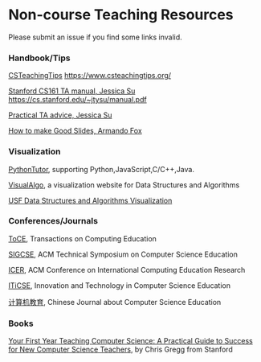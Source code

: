 # Non-course Teaching Resources

Please submit an issue if you find some links invalid.

### Handbook/Tips

[CSTeachingTips](https://www.csteachingtips.org/)  https://www.csteachingtips.org/

[Stanford CS161 TA manual, Jessica Su](https://cs.stanford.edu/~jtysu/manual.pdf) https://cs.stanford.edu/~jtysu/manual.pdf

[Practical TA advice, Jessica Su](https://cs.stanford.edu/~jtysu/teaching.pdf)

[How to make Good Slides, Armando Fox](https://www.armandofox.com/students/slides)

### Visualization

[PythonTutor](https://pythontutor.com/), supporting Python,JavaScript,C/C++,Java.

[VisualAlgo](https://visualgo.net/en), a visualization website for Data Structures and Algorithms

[USF Data Structures and Algorithms Visualization](https://www.cs.usfca.edu/~galles/visualization/about.html)

### Conferences/Journals

[ToCE](https://dl.acm.org/journal/toce), Transactions on Computing Education

[SIGCSE](https://dl.acm.org/conference/sigcse), ACM Technical Symposium on Computer Science Education

[ICER](https://dl.acm.org/conference/icer), ACM Conference on International Computing Education Research 

[ITiCSE](https://dl.acm.org/conference/iticse), Innovation and Technology in Computer Science Education

[计算机教育](https://navi.cnki.net/knavi/journals/JYJS/detail?uniplatform=NZKPT&language=chs), Chinese Journal about Computer Science Education

### Books

[Your First Year Teaching Computer Science: A Practical Guide to Success for New Computer Science Teachers](https://www.amazon.com/Your-First-Teaching-Computer-Science-ebook/dp/B08VV3LFJZ/), by Chris Gregg from Stanford